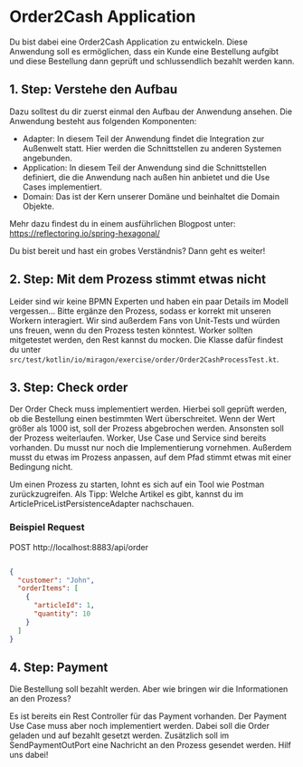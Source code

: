 # Order2Cash Application

Du bist dabei eine Order2Cash Application zu entwickeln. Diese Anwendung soll es ermöglichen, dass ein Kunde eine
Bestellung aufgibt und diese Bestellung dann geprüft und schlussendlich bezahlt werden kann.

## 1. Step: Verstehe den Aufbau

Dazu solltest du dir zuerst einmal den Aufbau der Anwendung ansehen. Die Anwendung besteht aus folgenden Komponenten:

- Adapter: In diesem Teil der Anwendung findet die Integration zur Außenwelt statt. Hier werden die Schnittstellen zu
  anderen Systemen angebunden.
- Application: In diesem Teil der Anwendung sind die Schnittstellen definiert, die die Anwendung nach außen hin anbietet
  und die Use Cases implementiert.
- Domain: Das ist der Kern unserer Domäne und beinhaltet die Domain Objekte.

Mehr dazu findest du in einem ausführlichen Blogpost unter: https://reflectoring.io/spring-hexagonal/

Du bist bereit und hast ein grobes Verständnis? Dann geht es weiter!

## 2. Step: Mit dem Prozess stimmt etwas nicht

Leider sind wir keine BPMN Experten und haben ein paar Details im Modell vergessen...
Bitte ergänze den Prozess, sodass er korrekt mit unseren Workern interagiert.
Wir sind außerdem Fans von Unit-Tests und würden uns freuen, wenn du den Prozess testen könntest.
Worker sollten mitgetestet werden, den Rest kannst du mocken.
Die Klasse dafür findest du unter `src/test/kotlin/io/miragon/exercise/order/Order2CashProcessTest.kt`.

## 3. Step: Check order

Der Order Check muss implementiert werden. Hierbei soll geprüft werden, ob die Bestellung einen bestimmten Wert
überschreitet. Wenn der Wert größer als 1000 ist, soll der Prozess abgebrochen werden. Ansonsten soll der Prozess
weiterlaufen. Worker, Use Case und Service sind bereits vorhanden. Du musst nur noch die Implementierung vornehmen.
Außerdem musst du etwas im Prozess anpassen, auf dem Pfad stimmt etwas mit einer Bedingung nicht.

Um einen Prozess zu starten, lohnt es sich auf ein Tool wie Postman zurückzugreifen.
Als Tipp: Welche Artikel es gibt, kannst du im ArticlePriceListPersistenceAdapter nachschauen.

### Beispiel Request

POST http://localhost:8883/api/order

```json

{
  "customer": "John",
  "orderItems": [
    {
      "articleId": 1,
      "quantity": 10
    }
  ]
}
```

## 4. Step: Payment

Die Bestellung soll bezahlt werden. Aber wie bringen wir die Informationen an den Prozess?

Es ist bereits ein Rest Controller für das Payment vorhanden.
Der Payment Use Case muss aber noch implementiert werden.
Dabei soll die Order geladen und auf bezahlt gesetzt werden.
Zusätzlich soll im SendPaymentOutPort eine Nachricht an den Prozess gesendet werden.
Hilf uns dabei! 
